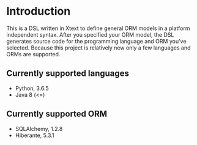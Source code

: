 # Introduction
This is a DSL written in Xtext to define general ORM models in a 
platform independent syntax. After you specified your ORM model, the DSL 
generates source code for the programming language and ORM you've 
selected. Because this project is relatively new only a few languages 
and ORMs are supported.

## Currently supported languages
* Python, 3.6.5
* Java 8 (<=) 

## Currently supported ORM
* SQLAlchemy, 1.2.8
* Hiberante, 5.3.1
